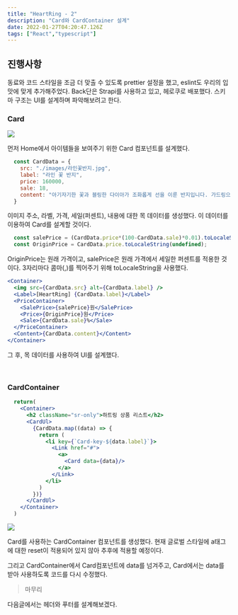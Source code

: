 ```yaml
---
title: "HeartRing - 2"
description: "Card와 CardContainer 설계"
date: 2022-01-27T04:20:47.126Z
tags: ["React","typescript"]
---
```

## 진행사항

동료와 코드 스타일을 조금 더 맞출 수 있도록 prettier 설정을 했고, eslint도 우리의 입맛에 맞게 추가해주었다. Back단은 Strapi를 사용하고 있고, 헤로쿠로 배포했다. 스키마 구조는 UI를 설계하며 파악해보려고 한다.

### Card

![](/images/7d52ab55-72c7-4591-aa66-176dc9a329cd-image.png)

먼저 Home에서 아이템들을 보여주기 위한 Card 컴포넌트를 설계했다.

```jsx
  const CardData = {
    src: "./images/라인꽃반지.jpg",
    label: "라인 꽃 반지",
    price: 160000,
    sale: 18,
    content: "아기자기한 꽃과 블링한 다이아가 조화롭게 선을 이룬 반지입니다. 가드링으로 착용하시기 좋고, 쌍가락지로 착용하기도 좋습니다.",
  }
```

이미지 주소, 라벨, 가격, 세일(퍼센트), 내용에 대한 목 데이터를 생성했다. 이 데이터를 이용하여 Card를 설계할 것이다.

```jsx
  const salePrice = (CardData.price*(100-CardData.sale)*0.01).toLocaleString(undefined);
  const OriginPrice = CardData.price.toLocaleString(undefined);
```

OriginPrice는 원래 가격이고, salePrice은 원래 가격에서 세일한 퍼센트를 적용한 것이다. 3자리마다 콤마(,)를 찍어주기 위해 toLocaleString을 사용했다.

```jsx
<Container>
  <img src={CardData.src} alt={CardData.label} />
  <Label>[HeartRing] {CardData.label}</Label>
  <PriceContainer>
    <SalePrice>{salePrice}원</SalePrice>
    <Price>{OriginPrice}원</Price>
    <Sale>{CardData.sale}%</Sale>
  </PriceContainer>
  <Content>{CardData.content}</Content>
</Container>
```
그 후, 목 데이터를 사용하여 UI를 설계했다.

<br>

### CardContainer

```jsx
  return(
    <Container>
      <h2 className="sr-only">하트링 상품 리스트</h2>
      <CardUl>
        {CardData.map((data) => {
          return (
            <li key={`Card-key-${data.label}`}>
              <Link href="#">
                <a>
                  <Card data={data}/>
                </a>
              </Link>
            </li>
          )
        })}
      </CardUl>
    </Container>
  )
```

![](/images/3e183342-9f0b-4ee7-8302-90e6d65a66ca-image.png)

Card를 사용하는 CardContainer 컴포넌트를 생성했다. 현재 글로벌 스타일에 a태그에 대한 reset이 적용되어 있지 않아 추후에 적용할 예정이다.

그리고 CardContainer에서 Card컴포넌트에 data를 넘겨주고, Card에서는 data를 받아 사용하도록 코드를 다시 수정했다.

> 마무리

다음글에서는 헤더와 푸터를 설계해보겠다.